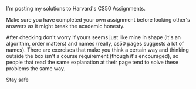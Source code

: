 I'm posting my solutions to Harvard's CS50 Assignments.

Make sure you have completed your own assignment before looking other's answers as it might break the academic honesty.

After checking don't worry if yours seems just like mine in shape (it's an algorithm, order matters) and names (really, cs50 pages suggests a lot of names). There are exercises that make you think a certain way and thinking outside the box isn't a course requirement (though it's encouraged), so people that read the same explanation at their page tend to solve these problems the same way.

Stay safe
